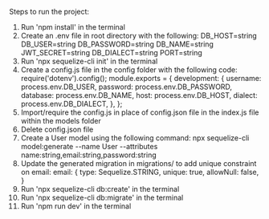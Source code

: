 Steps to run the project:
1. Run 'npm install' in the terminal
2. Create an .env file in root directory with the following:
    DB_HOST=string
    DB_USER=string
    DB_PASSWORD=string
    DB_NAME=string
    JWT_SECRET=string
    DB_DIALECT=string
    PORT=string
4. Run 'npx sequelize-cli init' in the terminal
5. Create a config.js file in the config folder with the following code:
        require('dotenv').config();
        module.exports = {
          development: {
            username: process.env.DB_USER,
            password: process.env.DB_PASSWORD,
            database: process.env.DB_NAME,
            host: process.env.DB_HOST,
            dialect: process.env.DB_DIALECT,
          },
        };
6. Import/require the config.js in place of config.json file in the index.js file within the models folder
7. Delete config.json file
8. Create a User model using the following command:
    npx sequelize-cli model:generate --name User --attributes name:string,email:string,password:string
9. Update the generated migration in migrations/ to add unique constraint on email:
        email: {
                type: Sequelize.STRING,
                unique: true,
                allowNull: false,
              }
10. Run 'npx sequelize-cli db:create' in the terminal
11. Run 'npx sequelize-cli db:migrate' in the terminal
12. Run 'npm run dev' in the terminal

